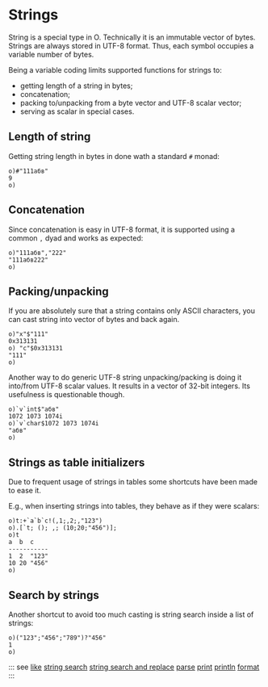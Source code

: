 # Strings

String is a special type in O. Technically it is an immutable vector of bytes.
Strings are always stored in UTF-8 format. Thus, each symbol occupies a variable number of bytes.

Being a variable coding limits supported functions for strings to:
* getting length of a string in bytes;
* concatenation;
* packing to/unpacking from a byte vector and UTF-8 scalar vector;
* serving as scalar in special cases.

## Length of string

Getting string length in bytes in done wath a standard ```#``` monad:

```o
o)#"111абв"
9
o)
```

## Concatenation

Since concatenation is easy in UTF-8 format, it is supported using a common ```,``` dyad and works as expected:

```o
o)"111абв","222"
"111абв222"
o)
```

## Packing/unpacking

If you are absolutely sure that a string contains only ASCII characters, you can cast string into vector of bytes and back again.

```o
o)"x"$"111"
0x313131
o) "c"$0x313131
"111"
o)
```

Another way to do generic UTF-8 string unpacking/packing is doing it into/from UTF-8 scalar values. It results in a vector of 32-bit integers. Its usefulness is questionable though.

```o
o)`v`int$"абв"
1072 1073 1074i
o)`v`char$1072 1073 1074i
"абв"
o)
```

## Strings as table initializers

Due to frequent usage of strings in tables some shortcuts have been made to ease it.

E.g., when inserting strings into tables, they behave as if they were scalars:

```o
o)t:+`a`b`c!(,1;,2;,"123")
o).[`t; (); ,; (10;20;"456")];
o)t
a  b  c
-----------
1  2  "123"
10 20 "456"
o)
```

## Search by strings

Another shortcut to avoid too much casting is string search inside a list of strings:

```o
o)("123";"456";"789")?"456"
1
o)
```

::: see
[like](/verbs/string/like.md)
[string search](/verbs/string/ss.md)
[string search and replace](/verbs/string/ssr.md)
[parse](/verbs/string/parse.md)
[print](/verbs/string/print.md)
[println](/verbs/string/println.md)
[format](/verbs/string/format.md)
:::
